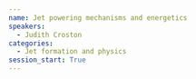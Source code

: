 ```yaml
---
name: Jet powering mechanisms and energetics
speakers:
  - Judith Croston
categories:
  - Jet formation and physics
session_start: True
---
```

